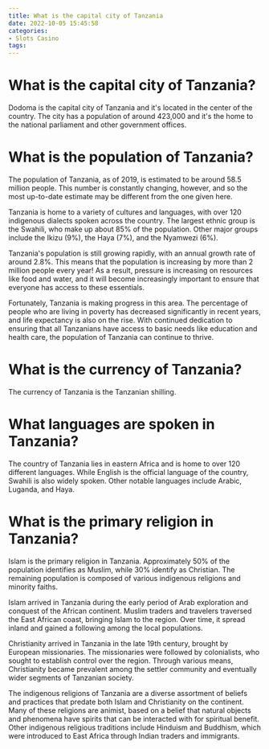 ```yaml
---
title: What is the capital city of Tanzania 
date: 2022-10-05 15:45:58
categories:
- Slots Casino
tags:
---
```



#  What is the capital city of Tanzania? 

Dodoma is the capital city of Tanzania and it's located in the center of the country. The city has a population of around 423,000 and it's the home to the national parliament and other government offices.

#  What is the population of Tanzania? 

The population of Tanzania, as of 2019, is estimated to be around 58.5 million people. This number is constantly changing, however, and so the most up-to-date estimate may be different from the one given here. 

Tanzania is home to a variety of cultures and languages, with over 120 indigenous dialects spoken across the country. The largest ethnic group is the Swahili, who make up about 85% of the population. Other major groups include the Ikizu (9%), the Haya (7%), and the Nyamwezi (6%). 

Tanzania's population is still growing rapidly, with an annual growth rate of around 2.8%. This means that the population is increasing by more than 2 million people every year! As a result, pressure is increasing on resources like food and water, and it will become increasingly important to ensure that everyone has access to these essentials. 

Fortunately, Tanzania is making progress in this area. The percentage of people who are living in poverty has decreased significantly in recent years, and life expectancy is also on the rise. With continued dedication to ensuring that all Tanzanians have access to basic needs like education and health care, the population of Tanzania can continue to thrive.

#  What is the currency of Tanzania? 

The currency of Tanzania is the Tanzanian shilling.

#  What languages are spoken in Tanzania? 

The country of Tanzania lies in eastern Africa and is home to over 120 different languages. While English is the official language of the country, Swahili is also widely spoken. Other notable languages include Arabic, Luganda, and Haya.

#  What is the primary religion in Tanzania?

Islam is the primary religion in Tanzania. Approximately 50% of the population identifies as Muslim, while 30% identify as Christian. The remaining population is composed of various indigenous religions and minority faiths.

Islam arrived in Tanzania during the early period of Arab exploration and conquest of the African continent. Muslim traders and travelers traversed the East African coast, bringing Islam to the region. Over time, it spread inland and gained a following among the local populations.

Christianity arrived in Tanzania in the late 19th century, brought by European missionaries. The missionaries were followed by colonialists, who sought to establish control over the region. Through various means, Christianity became prevalent among the settler community and eventually wider segments of Tanzanian society.

The indigenous religions of Tanzania are a diverse assortment of beliefs and practices that predate both Islam and Christianity on the continent. Many of these religions are animist, based on a belief that natural objects and phenomena have spirits that can be interacted with for spiritual benefit. Other indigenous religious traditions include Hinduism and Buddhism, which were introduced to East Africa through Indian traders and immigrants.